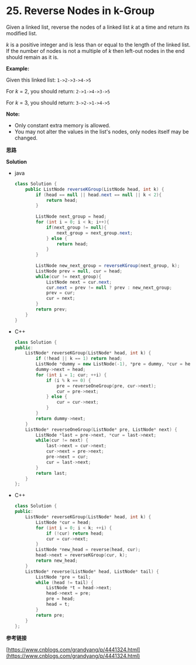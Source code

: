 # 25. Reverse Nodes in k-Group

Given a linked list, reverse the nodes of a linked list *k* at a time and return its modified list.

*k* is a positive integer and is less than or equal to the length of the linked list. If the number of nodes is not a multiple of *k* then left-out nodes in the end should remain as it is.

**Example:**

Given this linked list: `1->2->3->4->5`

For *k* = 2, you should return: `2->1->4->3->5`

For *k* = 3, you should return: `3->2->1->4->5`

**Note:**

- Only constant extra memory is allowed.
- You may not alter the values in the list's nodes, only nodes itself may be changed.

**思路**



**Solution**

+ java

  ```java
  class Solution {
      public ListNode reverseKGroup(ListNode head, int k) {
          if (head == null || head.next == null || k < 2){
              return head;
          }
          
          ListNode next_group = head;
          for (int i = 0; i < k; i++){
              if(next_group != null){
                  next_group = next_group.next;
              } else {
                  return head;
              }
          }
          
          ListNode new_next_group = reverseKGroup(next_group, k);
          ListNode prev = null, cur = head;
          while(cur != next_group){
              ListNode next = cur.next;
              cur.next = prev != null ? prev : new_next_group;
              prev = cur;
              cur = next;
          }
          return prev;
      }
  }
  ```

+ C++

  ```C++
  class Solution {
  public:
      ListNode* reverseKGroup(ListNode* head, int k) {
          if (!head || k == 1) return head;
          ListNode *dummy = new ListNode(-1), *pre = dummy, *cur = head;
          dummy->next = head;
          for (int i = 1; cur; ++i) {
              if (i % k == 0) {
                  pre = reverseOneGroup(pre, cur->next);
                  cur = pre->next;
              } else {
                  cur = cur->next;
              }
          }
          return dummy->next;
      }
      ListNode* reverseOneGroup(ListNode* pre, ListNode* next) {
          ListNode *last = pre->next, *cur = last->next;
          while(cur != next) {
              last->next = cur->next;
              cur->next = pre->next;
              pre->next = cur;
              cur = last->next;
          }
          return last;
      }
  };
  ```

+ C++

  ```c++
  class Solution {
  public:
      ListNode* reverseKGroup(ListNode* head, int k) {
          ListNode *cur = head;
          for (int i = 0; i < k; ++i) {
              if (!cur) return head;
              cur = cur->next;
          }
          ListNode *new_head = reverse(head, cur);
          head->next = reverseKGroup(cur, k);
          return new_head;
      }
      ListNode* reverse(ListNode* head, ListNode* tail) {
          ListNode *pre = tail;
          while (head != tail) {
              ListNode *t = head->next;
              head->next = pre;
              pre = head;
              head = t;
          }
          return pre;
      }
  };
  ```

  

**参考链接**

[https://www.cnblogs.com/grandyang/p/4441324.html](https://www.cnblogs.com/grandyang/p/4441324.html)